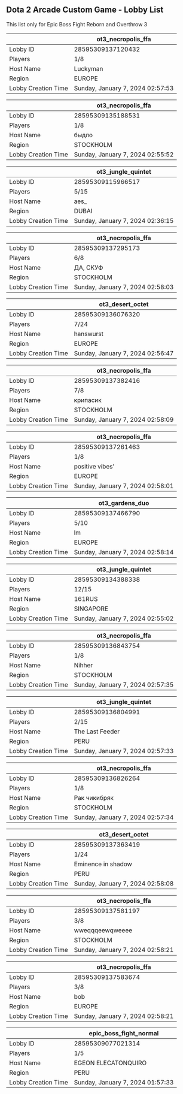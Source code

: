 ## Dota 2 Arcade Custom Game - Lobby List

This list only for Epic Boss Fight Reborn and Overthrow 3

|  | ot3_necropolis_ffa |
| ------ | ------ |
| Lobby ID | 28595309137120432 |
| Players | 1/8 |
| Host Name | Luckyman |
| Region | EUROPE |
| Lobby Creation Time | Sunday, January 7, 2024 02:57:53 |


|  | ot3_necropolis_ffa |
| ------ | ------ |
| Lobby ID | 28595309135188531 |
| Players | 1/8 |
| Host Name | быдло |
| Region | STOCKHOLM |
| Lobby Creation Time | Sunday, January 7, 2024 02:55:52 |


|  | ot3_jungle_quintet |
| ------ | ------ |
| Lobby ID | 28595309115966517 |
| Players | 5/15 |
| Host Name | aes_ |
| Region | DUBAI |
| Lobby Creation Time | Sunday, January 7, 2024 02:36:15 |


|  | ot3_necropolis_ffa |
| ------ | ------ |
| Lobby ID | 28595309137295173 |
| Players | 6/8 |
| Host Name | ДА, СКУФ |
| Region | STOCKHOLM |
| Lobby Creation Time | Sunday, January 7, 2024 02:58:03 |


|  | ot3_desert_octet |
| ------ | ------ |
| Lobby ID | 28595309136076320 |
| Players | 7/24 |
| Host Name | hanswurst |
| Region | EUROPE |
| Lobby Creation Time | Sunday, January 7, 2024 02:56:47 |


|  | ot3_necropolis_ffa |
| ------ | ------ |
| Lobby ID | 28595309137382416 |
| Players | 7/8 |
| Host Name | крипасик |
| Region | STOCKHOLM |
| Lobby Creation Time | Sunday, January 7, 2024 02:58:09 |


|  | ot3_necropolis_ffa |
| ------ | ------ |
| Lobby ID | 28595309137261463 |
| Players | 1/8 |
| Host Name | positive vibes' |
| Region | EUROPE |
| Lobby Creation Time | Sunday, January 7, 2024 02:58:01 |


|  | ot3_gardens_duo |
| ------ | ------ |
| Lobby ID | 28595309137466790 |
| Players | 5/10 |
| Host Name | lm |
| Region | EUROPE |
| Lobby Creation Time | Sunday, January 7, 2024 02:58:14 |


|  | ot3_jungle_quintet |
| ------ | ------ |
| Lobby ID | 28595309134388338 |
| Players | 12/15 |
| Host Name | 161RUS |
| Region | SINGAPORE |
| Lobby Creation Time | Sunday, January 7, 2024 02:55:02 |


|  | ot3_necropolis_ffa |
| ------ | ------ |
| Lobby ID | 28595309136843754 |
| Players | 1/8 |
| Host Name | Nihher |
| Region | STOCKHOLM |
| Lobby Creation Time | Sunday, January 7, 2024 02:57:35 |


|  | ot3_jungle_quintet |
| ------ | ------ |
| Lobby ID | 28595309136804991 |
| Players | 2/15 |
| Host Name | The Last Feeder |
| Region | PERU |
| Lobby Creation Time | Sunday, January 7, 2024 02:57:33 |


|  | ot3_necropolis_ffa |
| ------ | ------ |
| Lobby ID | 28595309136826264 |
| Players | 1/8 |
| Host Name | Рак чикибряк |
| Region | STOCKHOLM |
| Lobby Creation Time | Sunday, January 7, 2024 02:57:34 |


|  | ot3_desert_octet |
| ------ | ------ |
| Lobby ID | 28595309137363419 |
| Players | 1/24 |
| Host Name | Eminence in shadow |
| Region | PERU |
| Lobby Creation Time | Sunday, January 7, 2024 02:58:08 |


|  | ot3_necropolis_ffa |
| ------ | ------ |
| Lobby ID | 28595309137581197 |
| Players | 3/8 |
| Host Name | wweqqqeewqweeee |
| Region | STOCKHOLM |
| Lobby Creation Time | Sunday, January 7, 2024 02:58:21 |


|  | ot3_necropolis_ffa |
| ------ | ------ |
| Lobby ID | 28595309137583674 |
| Players | 3/8 |
| Host Name | bob |
| Region | EUROPE |
| Lobby Creation Time | Sunday, January 7, 2024 02:58:21 |


|  | epic_boss_fight_normal |
| ------ | ------ |
| Lobby ID | 28595309077021314 |
| Players | 1/5 |
| Host Name | EGEON ELECATONQUIRO |
| Region | PERU |
| Lobby Creation Time | Sunday, January 7, 2024 01:57:33 |


